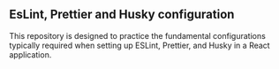 ## EsLint, Prettier and Husky configuration

This repository is designed to practice the fundamental configurations typically required when setting up ESLint, Prettier, and Husky in a React application.

